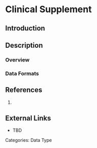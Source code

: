 # Clinical Supplement #
## Introduction ##
## Description ##
### Overview ###
### Data Formats ###
## References ##
1.

## External Links ##
* TBD

Categories: Data Type
